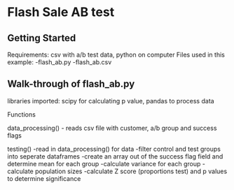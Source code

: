 # Flash Sale AB test

## Getting Started
Requirements:  csv with a/b test data, python on computer
Files used in this example:
  -flash_ab.py
  -flash_ab.csv

## Walk-through of flash_ab.py
libraries imported:  scipy for calculating p value, pandas to process data

Functions

data_processing() - reads csv file with customer, a/b group and success flags

testing()
  -read in data_processing() for data
  -filter control and test groups into seperate dataframes
  -create an array out of the success flag field and determine mean for each group
  -calculate variance for each group
  -calculate population sizes
  -calculate Z score (proportions test) and p values to determine significance
